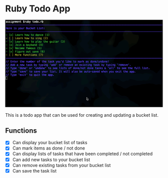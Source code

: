 # Ruby Todo App

![](todoapp.gif)

This is a todo app that can be used for creating and updating a bucket list.

## Functions

- [x] Can display your bucket list of tasks
- [x] Can mark items as done / not done
- [x] Can display lists of tasks that have been completed / not completed
- [x] Can add new tasks to your bucket list
- [x] Can remove existing tasks from your bucket list
- [x] Can save the task list